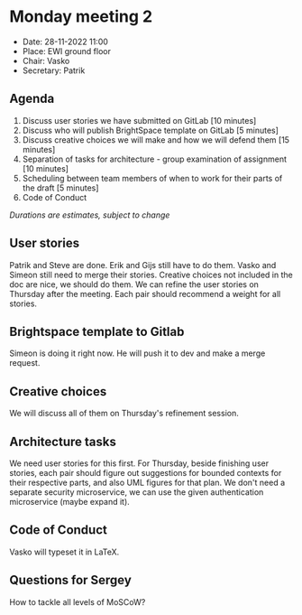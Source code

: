 # Monday meeting 2

- Date: 28-11-2022 11:00
- Place: EWI ground floor
- Chair: Vasko
- Secretary: Patrik

## Agenda

1. Discuss user stories we have submitted on GitLab [10 minutes]
2. Discuss who will publish BrightSpace template on GitLab [5 minutes]
3. Discuss creative choices we will make and how we will defend them  [15 minutes]
4. Separation of tasks for architecture - group examination of assignment [10 minutes]
5. Scheduling between team members of when to work for their parts of the draft [5 minutes]
6. Code of Conduct

*Durations are estimates, subject to change*

## User stories

Patrik and Steve are done. Erik and Gijs still have to do them. Vasko and Simeon still need to merge their stories. Creative choices not included in the doc are nice, we should do them. We can refine the user stories on Thursday after the meeting. Each pair should recommend a weight for all stories. 

## Brightspace template to Gitlab

Simeon is doing it right now. He will push it to dev and make a merge request.

## Creative choices

We will discuss all of them on Thursday's refinement session.

## Architecture tasks

We need user stories for this first. For Thursday, beside finishing user stories, each pair should figure out suggestions for bounded contexts for their respective parts, and also UML figures for that plan.
We don't need a separate security microservice, we can use the given authentication microservice (maybe expand it).

## Code of Conduct

Vasko will typeset it in LaTeX.

## Questions for Sergey
How to tackle all levels of MoSCoW?
